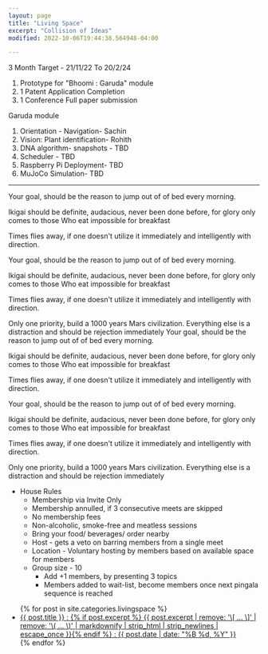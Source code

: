 ```yaml
---
layout: page
title: "Living Space"
excerpt: "Collision of Ideas"
modified: 2022-10-06T19:44:38.564948-04:00

---
```


3 Month Target  - 21/11/22 To 20/2/24
1. Prototype for "Bhoomi : Garuda" module 
2. 1 Patent Application Completion
3. 1 Conference Full paper submission 


Garuda module
1. Orientation - Navigation- Sachin
2. Vision: Plant identification- Rohith
3. DNA algorithm- snapshots - TBD 
4. Scheduler - TBD 
5. Raspberry Pi Deployment- TBD
6. MuJoCo Simulation- TBD


 ---
Your goal, should be the reason to jump out of of bed every morning. 

Ikigai should be definite, audacious, never been done before, for glory only comes to those
Who eat impossible for breakfast 

Times flies away, if one doesn't utilize it immediately and intelligently with direction.

Your goal, should be the reason to jump out of of bed every morning. 

Ikigai should be definite, audacious, never been done before, for glory only comes to those
Who eat impossible for breakfast 

Times flies away, if one doesn't utilize it immediately and intelligently with direction.

Only one priority,  build a 1000 years Mars civilization.  Everything else is a distraction and should be rejection immediately Your goal, should be the reason to jump out of of bed every morning. 

Ikigai should be definite, audacious, never been done before, for glory only comes to those
Who eat impossible for breakfast 

Times flies away, if one doesn't utilize it immediately and intelligently with direction.

Your goal, should be the reason to jump out of of bed every morning. 

Ikigai should be definite, audacious, never been done before, for glory only comes to those
Who eat impossible for breakfast 

Times flies away, if one doesn't utilize it immediately and intelligently with direction.

Only one priority,  build a 1000 years Mars civilization.  Everything else is a distraction and should be rejection immediately 

* House Rules
  * Membership via Invite Only
  * Membership annulled, if 3 consecutive meets are skipped
  * No membership fees
  * Non-alcoholic, smoke-free and meatless sessions
  * Bring your food/ beverages/ order nearby
  * Host - gets a veto on barring members from a single meet
  * Location - Voluntary hosting by members based on available space for members
  * Group size - 10 
    * Add +1 members, by presenting 3 topics
    * Members added to wait-list, become members once next pingala sequence is reached
    

<ul class="post-list">
{% for post in site.categories.livingspace %}
  <li><article><a href="{{ site.url }}{{ post.url }}">{{ post.title }} : {% if post.excerpt %} <span class="excerpt">{{ post.excerpt | remove: '\[ ... \]' | remove: '\( ... \)' | markdownify | strip_html | strip_newlines | escape_once }}</span>{% endif %} :  <span class="entry-date"><time datetime="{{ post.date | date_to_xmlschema }}">{{ post.date | date: "%B %d, %Y" }}</time></span> </a></article></li>
{% endfor %}
</ul>
